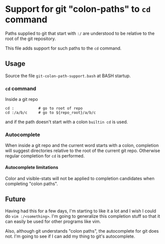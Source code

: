 # Support for git "colon-paths" to `cd` command

Paths supplied to git that start with `:/` are understood to be relative to
the root of the git repository.

This file adds support for such paths to the `cd` command.

## Usage

Source the file `git-colon-path-support.bash` at BASH startup.

### `cd` command

Inside a git repo
```
cd :           # go to root of repo
cd :/a/b/c     # go to ${repo_root}/a/b/c
```
and if the path doesn't start with a colon `builtin cd` is used.

### Autocomplete

When inside a git repo and the current word starts with a colon, completion will
suggest directories relative to the root of the current git repo.  Otherwise
regular completion for `cd` is performed.

#### Autocomplete limitations

Color and visible-stats will not be applied to completion candidates when
completing "colon paths".

## Future

Having had this for a few days, I'm starting to like it a lot and I wish I
could do `vim :/<something>`.  I'm going to generalize this completion
stuff so that it can easily be used for other programs like vim.

Also, although git understands "colon paths", the autocomplete for git does not.
I'm going to see if I can add my thing to git's autocomplete.
